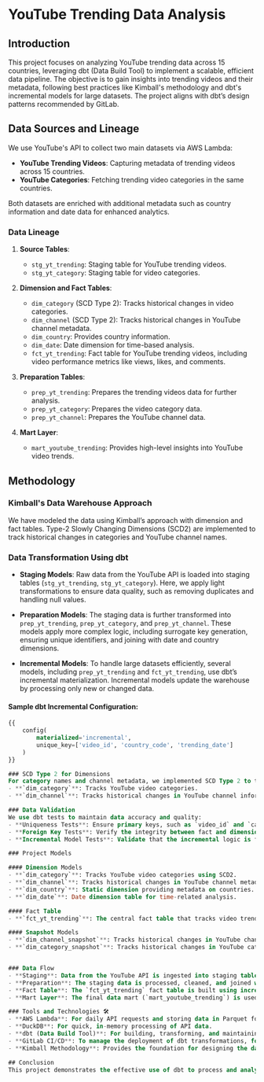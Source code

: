# YouTube Trending Data Analysis

## Introduction
This project focuses on analyzing YouTube trending data across 15 countries, leveraging dbt (Data Build Tool) to implement a scalable, efficient data pipeline. The objective is to gain insights into trending videos and their metadata, following best practices like Kimball's methodology and dbt's incremental models for large datasets. The project aligns with dbt’s design patterns recommended by GitLab.

## Data Sources and Lineage
We use YouTube's API to collect two main datasets via AWS Lambda:

- **YouTube Trending Videos**: Capturing metadata of trending videos across 15 countries.
- **YouTube Categories**: Fetching trending video categories in the same countries.

Both datasets are enriched with additional metadata such as country information and date data for enhanced analytics.

### Data Lineage
1. **Source Tables**:
   - `stg_yt_trending`: Staging table for YouTube trending videos.
   - `stg_yt_category`: Staging table for video categories.

2. **Dimension and Fact Tables**:
   - `dim_category` (SCD Type 2): Tracks historical changes in video categories.
   - `dim_channel` (SCD Type 2): Tracks historical changes in YouTube channel metadata.
   - `dim_country`: Provides country information.
   - `dim_date`: Date dimension for time-based analysis.
   - `fct_yt_trending`: Fact table for YouTube trending videos, including video performance metrics like views, likes, and comments.

3. **Preparation Tables**:
   - `prep_yt_trending`: Prepares the trending videos data for further analysis.
   - `prep_yt_category`: Prepares the video category data.
   - `prep_yt_channel`: Prepares the YouTube channel data.

4. **Mart Layer**:
   - `mart_youtube_trending`: Provides high-level insights into YouTube video trends.

## Methodology

### Kimball's Data Warehouse Approach
We have modeled the data using Kimball’s approach with dimension and fact tables. Type-2 Slowly Changing Dimensions (SCD2) are implemented to track historical changes in categories and YouTube channel names.

### Data Transformation Using dbt
- **Staging Models**: Raw data from the YouTube API is loaded into staging tables (`stg_yt_trending`, `stg_yt_category`). Here, we apply light transformations to ensure data quality, such as removing duplicates and handling null values.

- **Preparation Models**: The staging data is further transformed into `prep_yt_trending`, `prep_yt_category`, and `prep_yt_channel`. These models apply more complex logic, including surrogate key generation, ensuring unique identifiers, and joining with date and country dimensions.

- **Incremental Models**: To handle large datasets efficiently, several models, including `prep_yt_trending` and `fct_yt_trending`, use dbt’s incremental materialization. Incremental models update the warehouse by processing only new or changed data.

#### Sample dbt Incremental Configuration:
```sql
{{
    config(
        materialized='incremental',
        unique_key=['video_id', 'country_code', 'trending_date']
    )
}}

### SCD Type 2 for Dimensions
For category names and channel metadata, we implemented SCD Type 2 to track historical changes. This allows us to analyze changes over time in:
- **`dim_category`**: Tracks YouTube video categories.
- **`dim_channel`**: Tracks historical changes in YouTube channel information.

### Data Validation
We use dbt tests to maintain data accuracy and quality:
- **Uniqueness Tests**: Ensure primary keys, such as `video_id` and `category_id`, are unique.
- **Foreign Key Tests**: Verify the integrity between fact and dimension tables.
- **Incremental Model Tests**: Validate that the incremental logic is functioning correctly.

### Project Models

#### Dimension Models
- **`dim_category`**: Tracks YouTube video categories using SCD2.
- **`dim_channel`**: Tracks historical changes in YouTube channel metadata with SCD2.
- **`dim_country`**: Static dimension providing metadata on countries.
- **`dim_date`**: Date dimension table for time-related analysis.

#### Fact Table
- **`fct_yt_trending`**: The central fact table that tracks video trending metadata across multiple dimensions, such as country, date, and category.

#### Snapshot Models
- **`dim_channel_snapshot`**: Tracks historical changes in YouTube channel names using SCD2.
- **`dim_category_snapshot`**: Tracks historical changes in YouTube categories using SCD2.


### Data Flow
- **Staging**: Data from the YouTube API is ingested into staging tables (`stg_yt_trending`, `stg_yt_category`).
- **Preparation**: The staging data is processed, cleaned, and joined with dimensions (e.g., `prep_yt_trending`).
- **Fact Table**: The `fct_yt_trending` fact table is built using incremental materialization.
- **Mart Layer**: The final data mart (`mart_youtube_trending`) is used for high-level insights and reporting on YouTube video trends.

### Tools and Technologies 🛠️
- **AWS Lambda**: For daily API requests and storing data in Parquet format.
- **DuckDB**: For quick, in-memory processing of API data.
- **dbt (Data Build Tool)**: For building, transforming, and maintaining the data pipeline.
- **GitLab CI/CD**: To manage the deployment of dbt transformations, following dbt best practices for incremental and full refresh models.
- **Kimball Methodology**: Provides the foundation for designing the data warehouse with dimension and fact tables, ensuring scalability and performance.

## Conclusion
This project demonstrates the effective use of dbt to process and analyze YouTube trending data at scale. With incremental models, SCD Type 2 snapshots, and automated data ingestion through AWS Lambda, we ensure that both historical and current data are accurately tracked and efficiently transformed for high-quality insights into YouTube trends.
